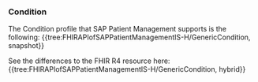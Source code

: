 ### Condition
The Condition profile that SAP Patient Management supports is the following:
{{tree:FHIRAPIofSAPPatientManagementIS-H/GenericCondition, snapshot}}

See the differences to the FHIR R4 resource here:
{{tree:FHIRAPIofSAPPatientManagementIS-H/GenericCondition, hybrid}}